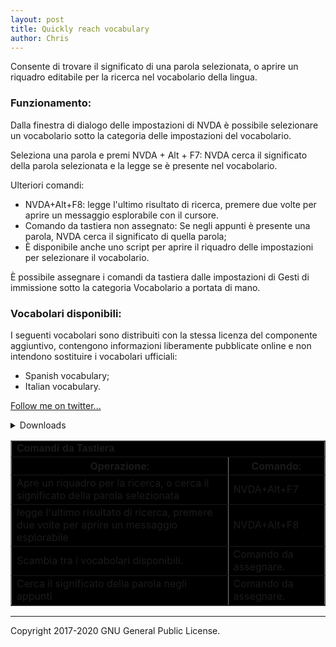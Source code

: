 ```yaml
---
layout: post
title: Quickly reach vocabulary 
author: Chris
---
```

Consente di trovare il significato di una parola selezionata, o aprire un riquadro editabile per la ricerca nel vocabolario della lingua.

### Funzionamento: ###

Dalla finestra di dialogo delle impostazioni di NVDA è possibile selezionare un vocabolario sotto la categoria delle impostazioni del vocabolario.

Seleziona una parola e premi NVDA + Alt + F7: NVDA cerca il significato della parola selezionata e la legge se è presente nel vocabolario.

Ulteriori  comandi:

*	NVDA+Alt+F8: legge l'ultimo risultato di ricerca, premere due volte per aprire un messaggio esplorabile con il cursore.
*	Comando da tastiera non assegnato: Se negli appunti è presente una parola, NVDA cerca il significato di quella parola;
*	È disponibile anche uno script per aprire il riquadro delle impostazioni per selezionare  il  vocabolario.

È possibile assegnare i comandi da tastiera dalle impostazioni di Gesti di immissione sotto  la categoria Vocabolario a portata di mano.

### Vocabolari disponibili: ###

I seguenti vocabolari sono distribuiti con la stessa licenza del componente aggiuntivo, contengono informazioni liberamente pubblicate online e non intendono sostituire i vocabolari ufficiali:

*	Spanish vocabulary;
*	Italian vocabulary.

<a href="https://twitter.com/llajta2012">Follow me on twitter...</a>

<details><summary>Downloads</summary>
<ul>
<li><a href="https://github.com/Christianlm/quicklyReachVocabulary/releases/download/1.1.1-dev/qrvocabulary-1.1.1-dev.nvda-addon"> Versione 1.1.1-dev, compatibile con NVDA 2023.1.</a></li>
<li><a href="https://github.com/Christianlm/quicklyReachVocabulary/releases/download/v1.1-dev/qrvocabulary-1.1-dev.nvda-addon"> Versione 1.1-dev.</a></li>
<li><a href="https://github.com/Christianlm/quicklyReachVocabulary/releases/download/v1.0-dev/qrvocabulary-1.0-dev.nvda-addon"> versione 1.0-dev.</a></li>
<li><a href="https://github.com/Christianlm/quicklyReachVocabulary/releases/download/v0.9-dev/qrvocabulary-0.9-dev.nvda-addon">Versione 0.9-dev</a></li>
<li><a href="https://github.com/Christianlm/quicklyReachVocabulary/releases/download/v0.8/qrvocabulary-0.8-dev.nvda-addon">Versione 0.8-dev</a></li>
</ul>
</details>

<div role="complementary">

<table bgcolor="#000000" width="70%" border="1" align="center" cellpadding="2" cellspacing="2">
  <tr bgcolor="#000000">
    <td colspan="3"><strong><font size="3" face="Verdana, Arial, Helvetica, sans-serif">
Comandi da Tastiera</font></strong></td>
  </tr>
<tr>
    <th>Operazione:</th>
    <th>Comando:</th>
  </tr>
<tr>
    <td>Apre un riquadro per la ricerca, o cerca il significato della parola selezionata</td>
    <td>NVDA+Alt+F7</td></tr>
<tr><td>legge l'ultimo risultato di ricerca, premere due volte per aprire un messaggio esplorabile</td>
<td>NVDA+Alt+F8</td></tr>
<tr>
<td>Scambia tra i vocabolari disponibili.</td>
<td>Comando da assegnare.</td></tr>
<tr>
<td>Cerca il significato della  parola negli appunti</td>
<td>Comando da assegnare.</td>
</tr></table></div>

<audio autoplay="autoplay" preload="auto">
<source src="https://Christianlm.github.io/files/waves/sweep.wav" type="audio/wav" />
</audio>

---

Copyright 2017-2020 GNU General Public License.
 


